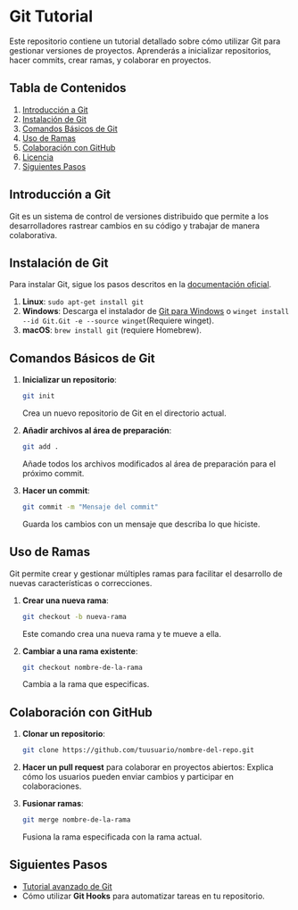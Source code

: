 
# Git Tutorial
Este repositorio contiene un tutorial detallado sobre cómo utilizar Git para gestionar versiones de proyectos. Aprenderás a inicializar repositorios, hacer commits, crear ramas, y colaborar en proyectos.

## Tabla de Contenidos
1. [Introducción a Git](#introducción-a-git)
2. [Instalación de Git](#instalación-de-git)
3. [Comandos Básicos de Git](#comandos-básicos-de-git)
4. [Uso de Ramas](#uso-de-ramas)
5. [Colaboración con GitHub](#colaboración-con-github)
6. [Licencia](#licencia)
7. [Siguientes Pasos](#siguientes-pasos)

## Introducción a Git
Git es un sistema de control de versiones distribuido que permite a los desarrolladores rastrear cambios en su código y trabajar de manera colaborativa.

## Instalación de Git
Para instalar Git, sigue los pasos descritos en la [documentación oficial](https://git-scm.com/book/en/v2/Getting-Started-Installing-Git).

1. **Linux**: `sudo apt-get install git`
2. **Windows**: Descarga el instalador de [Git para Windows](https://gitforwindows.org/) o `winget install --id Git.Git -e --source winget`(Requiere winget).
3. **macOS**: `brew install git` (requiere Homebrew).

## Comandos Básicos de Git

1. **Inicializar un repositorio**:
   ```bash
   git init
   ```
   Crea un nuevo repositorio de Git en el directorio actual.

2. **Añadir archivos al área de preparación**:
   ```bash
   git add .
   ```
   Añade todos los archivos modificados al área de preparación para el próximo commit.

3. **Hacer un commit**:
   ```bash
   git commit -m "Mensaje del commit"
   ```
   Guarda los cambios con un mensaje que describa lo que hiciste.

## Uso de Ramas
Git permite crear y gestionar múltiples ramas para facilitar el desarrollo de nuevas características o correcciones.

1. **Crear una nueva rama**:
   ```bash
   git checkout -b nueva-rama
   ```
   Este comando crea una nueva rama y te mueve a ella.

2. **Cambiar a una rama existente**:
   ```bash
   git checkout nombre-de-la-rama
   ```
   Cambia a la rama que especificas.

## Colaboración con GitHub

1. **Clonar un repositorio**:
   ```bash
   git clone https://github.com/tuusuario/nombre-del-repo.git
   ```

2. **Hacer un pull request** para colaborar en proyectos abiertos:
   Explica cómo los usuarios pueden enviar cambios y participar en colaboraciones.

3. **Fusionar ramas**:
   ```bash
   git merge nombre-de-la-rama
   ```
   Fusiona la rama especificada con la rama actual.

## Siguientes Pasos
- [Tutorial avanzado de Git](https://www.atlassian.com/git/tutorials)
- Cómo utilizar **Git Hooks** para automatizar tareas en tu repositorio.
